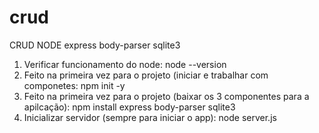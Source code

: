 # crud
CRUD NODE express body-parser sqlite3
1) Verificar funcionamento do node:
node --version
2) Feito na primeira vez para o projeto (iniciar e trabalhar com
componetes:
npm init -y
3) Feito na primeira vez para o projeto (baixar os 3
componentes para a apilcação):
npm install express body-parser sqlite3
4) Inicializar servidor (sempre para iniciar o app):
node server.js
